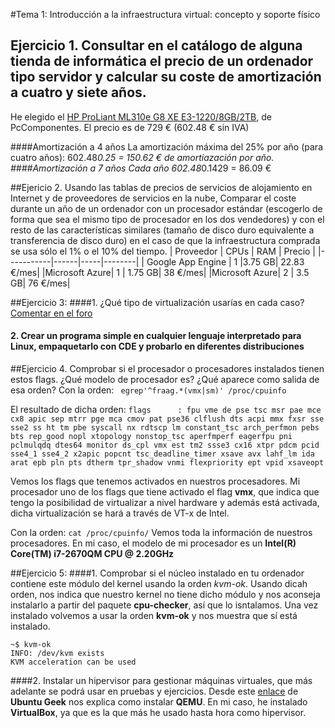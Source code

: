#Tema 1: Introducción a la infraestructura virtual: concepto y soporte físico

## Ejercicio 1. Consultar en el catálogo de alguna tienda de informática el precio de un ordenador tipo servidor y calcular su coste de amortización a cuatro y siete años.

He elegido el [HP ProLiant ML310e G8 XE E3-1220/8GB/2TB](http://www.pccomponentes.com/hp_proliant_ml310e_g8_xe_e3_1220_8gb_2tb.html), de PcComponentes. El precio es de 729 € (602.48 € sin IVA)

####Amortización a 4 años
La amortización máxima del 25% por año (para cuatro años): 602.48*0.25 = 150.62 € de amortiazación por año. 
####Amortización a 7 años
Cada año 602.48*0.1429 = 86.09 €

##Ejericio 2. Usando las tablas de precios de servicios de alojamiento en Internet y de proveedores de servicios en la nube, Comparar el coste durante un año de un ordenador con un procesador estándar (escogerlo de forma que sea el mismo tipo de procesador en los dos vendedores) y con el resto de las características similares (tamaño de disco duro equivalente a transferencia de disco duro) en el caso de que la infraestructura comprada se usa sólo el 1% o el 10% del tiempo.
| Proveedor | CPUs | RAM | Precio |
|-----------|------|-----|--------|
|   Google App Engine |   1  |3.75 GB| 22.83 €/mes|
|Microsoft Azure| 1 | 1.75 GB| 38 €/mes|
|Microsoft Azure| 2 | 3.5 GB| 76 €/mes|

##Ejercicio 3:
####1. ¿Qué tipo de virtualización usarías en cada caso?
[Comentar en el foro](https://github.com/JJ/IV-2015-16/issues/1)

#### 2. Crear un programa simple en cualquier lenguaje interpretado para Linux, empaquetarlo con CDE y probarlo en diferentes distribuciones

##Ejercicio 4. Comprobar si el procesador o procesadores instalados tienen estos flags. ¿Qué modelo de procesador es? ¿Qué aparece como salida de esa orden?
Con la orden:
` egrep'^fraag.*(vmx|sm)' /proc/cpuinfo`

El resultado de dicha orden:
`flags		: fpu vme de pse tsc msr pae mce cx8 apic sep mtrr pge mca cmov pat pse36 clflush dts acpi mmx fxsr sse sse2 ss ht tm pbe syscall nx rdtscp lm constant_tsc arch_perfmon pebs bts rep_good nopl xtopology nonstop_tsc aperfmperf eagerfpu pni pclmulqdq dtes64 monitor ds_cpl vmx est tm2 ssse3 cx16 xtpr pdcm pcid sse4_1 sse4_2 x2apic popcnt tsc_deadline_timer xsave avx lahf_lm ida arat epb pln pts dtherm tpr_shadow vnmi flexpriority ept vpid xsaveopt`

Vemos los flags que tenemos activados en nuestros procesadores. Mi procesador uno de los flags que tiene activado el flag **vmx**, que indica que tengo la posibilidad de virtualizar a nivel hardware y además está activada, dicha virtualización se hará a través de VT-x de Intel.

Con la orden:
`cat /proc/cpuinfo/`
Vemos toda la información de nuestros procesadores. En mi caso, el modelo de mi procesador es un **Intel(R) Core(TM) i7-2670QM CPU @ 2.20GHz**

##Ejercicio 5:
####1. Comprobar si el núcleo instalado en tu ordenador contiene este módulo del kernel usando la orden *kvm-ok*.
Usando dicah orden, nos indica que nuestro kernel no tiene dicho módulo y nos aconseja instalarlo a partir del paquete **cpu-checker**, así que lo isntalamos. Una vez instalado volvemos a usar la orden **kvm-ok** y nos muestra que sí está instalado.
```
~$ kvm-ok
INFO: /dev/kvm exists
KVM acceleration can be used
```
####2. Instalar un hipervisor para gestionar máquinas virtuales, que más adelante se podrá usar en pruebas y ejercicios.
Desde este [enlace](http://www.ubuntugeek.com/install-qemu-on-ubuntu-14-10-and-mange-qemu-with-virt-manager.html) de **Ubuntu Geek** nos explica como instalar **QEMU**. En mi caso, he instalado **VirtualBox**, ya que es la que más he usado hasta hora como hipervisor.



